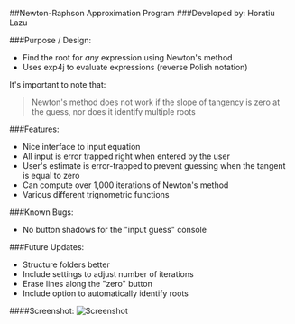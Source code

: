 ##Newton-Raphson Approximation Program
###Developed by: Horatiu Lazu

###Purpose / Design:
* Find the root for _any_ expression using Newton's method
* Uses exp4j to evaluate expressions (reverse Polish notation)

It's important to note that: 
> Newton's method does not work if the slope of tangency is zero at the guess, nor does it identify multiple roots

###Features:
* Nice interface to input equation
* All input is error trapped right when entered by the user
* User's estimate is error-trapped to prevent guessing when the tangent is equal to zero
* Can compute over 1,000 iterations of Newton's method
* Various different trignometric functions

###Known Bugs:
* No button shadows for the "input guess" console

###Future Updates:
* Structure folders better
* Include settings to adjust number of iterations
* Erase lines along the "zero" button
* Include option to automatically identify roots

####Screenshot:
![Screenshot](http://software.horatiulazu.paperplane.io/NewtonScreenshot2.png "Screenshot")



